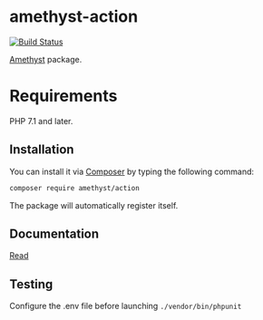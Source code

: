 # amethyst-action

[![Build Status](https://travis-ci.org/amethyst-php/action.svg?branch=master)](https://travis-ci.org/amethyst-php/action)

[Amethyst](https://github.com/amethyst-php/amethyst) package.

# Requirements

PHP 7.1 and later.

## Installation

You can install it via [Composer](https://getcomposer.org/) by typing the following command:

```bash
composer require amethyst/action
```

The package will automatically register itself.

## Documentation

[Read](docs/index.md)

## Testing

Configure the .env file before launching `./vendor/bin/phpunit`
